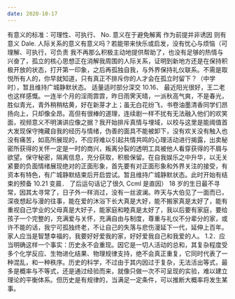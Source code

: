 ```yaml
---
date: 2020-10-17
---
```


有意义的标准：可理性、可执行、
No.
意义在于避免解离
作为前提并非诱因
则有意义
Dale.
人际关系的意义有意义吗？若能带来快乐或启发，没有忧心与烦恼（可理解、可执行，可负责
我不再那么积极主动地提供帮助了，也没有足够的热情与兴奋了，孤立的核心思想正在消解我周围的人际关系，证明到新地方还是在保持积极开放的状态，打开第一印象，之后再孤独自我，与外界保持礼仪联系。不需是取悦所有人的，你早就知道，只有真正不排斥你的人才会在孤立时留下？（中学时），暂且维持广城静默状态。
适量适时部分深交
10.16、
最近阳光很好，王二老也这样感慨。一连半个月的淫雨霏霏，昨日雨霁天晴，一派秋高气爽，不是春光，胜似青光，青外稍稍枯黄，好在新芽才上；虽无白花纷飞，书卷油墨清香同学们昂扬向上，只却像全昂。高但有很棒的道理，连续剧一样不扰有无法融入他们的欢笑面，视频意义不明演讲应像之据？我开始排斥真情与埋域，以校与这里是能阈值首大发现保守掩藏自我的经历与情绪，伪善的面具不能被卸下，没有欢关没有触入也没有痛苦，如高所展现的，不应将难以引起共情共鸣的心理活动进行揭露，出卖秘密所获得的关怀一定是一时的商兴，叛离分裂的透明工具被他人看穿获得的不屑与欲望。保守秘密，隔离信息，充分获取，积极保留。在自我娱乐之中升华，以无关紧要的负面情绪展现绝对的正面形象，首先要有对正面形象和外界关注的接受，有资本有特色，有广城静默结束后开启尝试。暂且维持广城静默状态。此时开始有结束的预备
10.21 变晨．
了后运句话记了很久
Ccml 是直因）
18 岁的生日最不寻常，因其太寻常了，日子外一样消过，没有一丝波澜。昨天与大伯见了一面而已，深夜想起与漫的往事，能在爱的沐浴下长大真是大好，能不搬家真是太好了，能有重视自己学业的父母真是大好子，能家庭和睦真是太好了，我以后要有家庭，要给孩子一个完整的，充满爱与关怀，充满自由与制度，尊重与礼仪不分辈分的家，或许不能的话，我宁可孤独终老，不让自己的失落与悲伤漫延下一代，延伸上百年。家人应当是智慧幸福的，我要好好爱我的家，好好爱我自己和我爱的人。
1.2．应当明确这样一个事实：历史永不会重现。因它是一切人活动的总和，其复杂程度受多个化学反应、生物进化结果、物理规律支持，绝不会真正重复，它同时代表了一种混乱，和一种秩序。历史的科学，不过由于其内因过于复杂，无法活出等式，最多是概率与不等式，还是通过经验而来，就像只做一次不可呈现的实验，难以建立理论的平衡体系。但历史是有规律的，当满足一定条件，可以推断大概率将发生某事。
